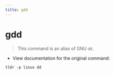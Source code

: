 ```yaml
---
title: gdd
---
```

# gdd

> This command is an alias of GNU `dd`.

- View documentation for the original command:

`tldr -p linux dd`
